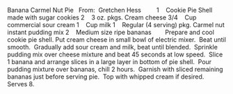 Banana Carmel Nut Pie
 
From:  Gretchen Hess    
 
 
1    Cookie Pie Shell made with sugar cookies
2    3 oz. pkgs. Cream cheese
3/4    Cup commercial sour cream
1    Cup milk
1    Regular (4 serving) pkg. Carmel nut instant pudding mix
2    Medium size ripe bananas
    
 
Prepare and cool cookie pie shell.
Put cream cheese in small bowl of electric mixer.  Beat until smooth.  Gradually add sour cream and milk, beat until blended.  Sprinkle pudding mix over cheese mixture and beat 45 seconds at low speed.  Slice 1 banana and arrange slices in a large layer in bottom of pie shell.  Pour pudding mixture over bananas, chill 2 hours.  Garnish with sliced remaining bananas just before serving pie.  Top with whipped cream if desired.  
 
Serves 8.
 
